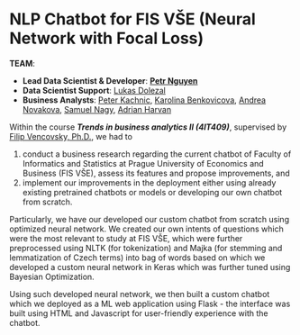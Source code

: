 # NLP Chatbot for FIS VŠE (Neural Network with Focal Loss)
**TEAM**:
   - **Lead Data Scientist & Developer**: [**Petr Nguyen**](https://www.linkedin.com/in/petr-ngn/)
   - **Data Scientist Support**: [Lukas Dolezal](https://www.linkedin.com/in/lukas-dolezal75/)
   - **Business Analysts**: [Peter Kachnic](https://www.linkedin.com/in/peterkachnic/), [Karolina Benkovicova](https://www.linkedin.com/in/karolina-benkovicova-460/), [Andrea Novakova](https://www.linkedin.com/in/andrea-novakova/), [Samuel Nagy](https://www.linkedin.com/in/samuel-nagy-a31b51113/), [Adrian Harvan](https://www.linkedin.com/in/adrian-harvan/)
   
Within the course __*Trends in business analytics II (4IT409)*__, supervised by [Filip Vencovsky, Ph.D.](https://www.linkedin.com/in/filipvencovsky/), we had to
1. conduct a business research regarding the current chatbot of Faculty of Informatics and Statistics at Prague University of Economics and Business (FIS VŠE), assess its features and propose improvements, and
2. implement our improvements in the deployment either using already existing pretrained chatbots or models or developing our own chatbot from scratch.

Particularly, we have our developed our custom chatbot from scratch using optimized neural network. We created our own intents of questions which were the most relevant to study at FIS VŠE, which were further preprocessed using NLTK (for tokenization) and Majka (for stemming and lemmatization of Czech terms) into bag of words based on which we developed a custom neural network in Keras which was further tuned using Bayesian Optimization.

Using such developed neural network, we then built a custom chatbot which we deployed as a ML web application using Flask - the interface was built using HTML and Javascript for user-friendly experience with the chatbot.



